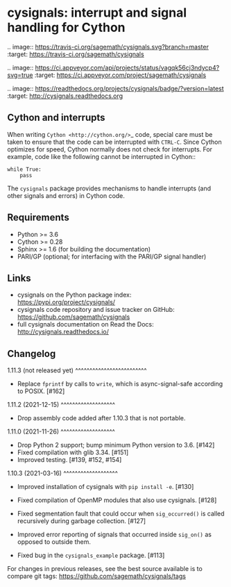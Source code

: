 cysignals: interrupt and signal handling for Cython
===================================================

.. image:: https://travis-ci.org/sagemath/cysignals.svg?branch=master
    :target: https://travis-ci.org/sagemath/cysignals

.. image:: https://ci.appveyor.com/api/projects/status/vagqk56cj3ndycp4?svg=true
    :target: https://ci.appveyor.com/project/sagemath/cysignals

.. image:: https://readthedocs.org/projects/cysignals/badge/?version=latest
    :target: http://cysignals.readthedocs.org

Cython and interrupts
---------------------

When writing `Cython <http://cython.org/>`_ code, special care must be
taken to ensure that the code can be interrupted with ``CTRL-C``.
Since Cython optimizes for speed, Cython normally does not check for
interrupts. For example, code like the following cannot be interrupted
in Cython::

    while True:
        pass

The ``cysignals`` package provides mechanisms to handle interrupts (and other
signals and errors) in Cython code.

Requirements
------------

- Python >= 3.6
- Cython >= 0.28
- Sphinx >= 1.6 (for building the documentation)
- PARI/GP (optional; for interfacing with the PARI/GP signal handler)

Links
-----

* cysignals on the Python package index: https://pypi.org/project/cysignals/
* cysignals code repository and issue tracker on GitHub: https://github.com/sagemath/cysignals
* full cysignals documentation on Read the Docs: http://cysignals.readthedocs.io/

Changelog
---------

1.11.3 (not released yet)
^^^^^^^^^^^^^^^^^^^^^^^^^

* Replace `fprintf` by calls to `write`, which is async-signal-safe according to POSIX. [#162]


1.11.2 (2021-12-15)
^^^^^^^^^^^^^^^^^^^

* Drop assembly code added after 1.10.3 that is not portable.


1.11.0 (2021-11-26)
^^^^^^^^^^^^^^^^^^^

* Drop Python 2 support; bump minimum Python version to 3.6. [#142]
* Fixed compilation with glib 3.34. [#151]
* Improved testing. [#139, #152, #154]


1.10.3 (2021-03-16)
^^^^^^^^^^^^^^^^^^^

* Improved installation of cysignals with ``pip install -e``. [#130]

* Fixed compilation of OpenMP modules that also use cysignals. [#128]

* Fixed segmentation fault that could occur when ``sig_occurred()`` is
  called recursively during garbage collection. [#127]

* Improved error reporting of signals that occurred inside ``sig_on()`` as
  opposed to outside them.

* Fixed bug in the ``cysignals_example`` package. [#113]

For changes in previous releases, see the best source available is to
compare git tags: https://github.com/sagemath/cysignals/tags

